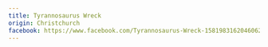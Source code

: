 ```yaml
---
title: Tyrannosaurus Wreck
origin: Christchurch
facebook: https://www.facebook.com/Tyrannosaurus-Wreck-1581983162046062/
---
```

